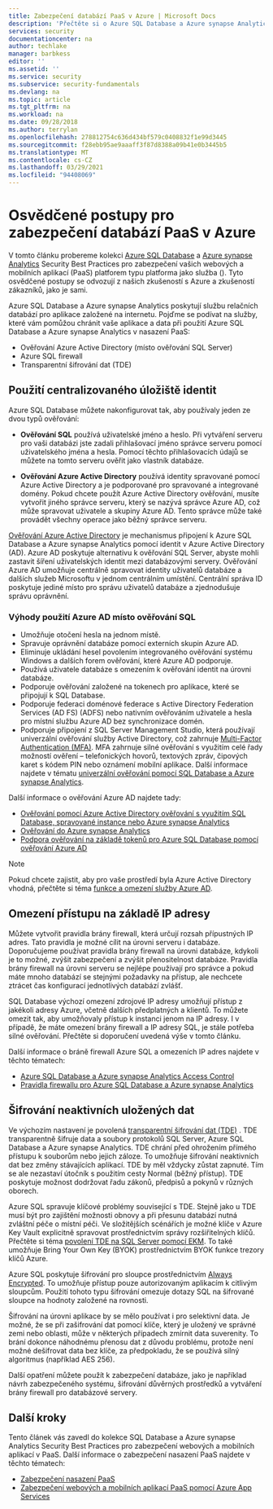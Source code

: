 ```yaml
---
title: Zabezpečení databází PaaS v Azure | Microsoft Docs
description: 'Přečtěte si o Azure SQL Database a Azure synapse Analytics Security – osvědčené postupy pro zabezpečení webových a mobilních aplikací v PaaS. '
services: security
documentationcenter: na
author: techlake
manager: barbkess
editor: ''
ms.assetid: ''
ms.service: security
ms.subservice: security-fundamentals
ms.devlang: na
ms.topic: article
ms.tgt_pltfrm: na
ms.workload: na
ms.date: 09/28/2018
ms.author: terrylan
ms.openlocfilehash: 278812754c636d434bf579c0408832f1e99d3445
ms.sourcegitcommit: f28ebb95ae9aaaff3f87d8388a09b41e0b3445b5
ms.translationtype: MT
ms.contentlocale: cs-CZ
ms.lasthandoff: 03/29/2021
ms.locfileid: "94408069"
---
```

# <a name="best-practices-for-securing-paas-databases-in-azure"></a>Osvědčené postupy pro zabezpečení databází PaaS v Azure

V tomto článku probereme kolekci [Azure SQL Database](../../azure-sql/database/sql-database-paas-overview.md) a [Azure synapse Analytics](../../synapse-analytics/sql-data-warehouse/sql-data-warehouse-overview-what-is.md) Security Best Practices pro zabezpečení vašich webových a mobilních aplikací (PaaS) platforem typu platforma jako služba (). Tyto osvědčené postupy se odvozují z našich zkušeností s Azure a zkušeností zákazníků, jako je sami.

Azure SQL Database a Azure synapse Analytics poskytují službu relačních databází pro aplikace založené na internetu. Pojďme se podívat na služby, které vám pomůžou chránit vaše aplikace a data při použití Azure SQL Database a Azure synapse Analytics v nasazení PaaS:

- Ověřování Azure Active Directory (místo ověřování SQL Server)
- Azure SQL firewall
- Transparentní šifrování dat (TDE)

## <a name="use-a-centralized-identity-repository"></a>Použití centralizovaného úložiště identit

Azure SQL Database můžete nakonfigurovat tak, aby používaly jeden ze dvou typů ověřování:

- **Ověřování SQL** používá uživatelské jméno a heslo. Při vytváření serveru pro vaši databázi jste zadali přihlašovací jméno správce serveru pomocí uživatelského jména a hesla. Pomocí těchto přihlašovacích údajů se můžete na tomto serveru ověřit jako vlastník databáze.

- **Ověřování Azure Active Directory** používá identity spravované pomocí Azure Active Directory a je podporované pro spravované a integrované domény. Pokud chcete použít Azure Active Directory ověřování, musíte vytvořit jiného správce serveru, který se nazývá správce Azure AD, což může spravovat uživatele a skupiny Azure AD. Tento správce může také provádět všechny operace jako běžný správce serveru.

[Ověřování Azure Active Directory](../../active-directory/develop/authentication-vs-authorization.md) je mechanismus připojení k Azure SQL Database a Azure synapse Analytics pomocí identit v Azure Active Directory (AD). Azure AD poskytuje alternativu k ověřování SQL Server, abyste mohli zastavit šíření uživatelských identit mezi databázovými servery. Ověřování Azure AD umožňuje centrálně spravovat identity uživatelů databáze a dalších služeb Microsoftu v jednom centrálním umístění. Centrální správa ID poskytuje jediné místo pro správu uživatelů databáze a zjednodušuje správu oprávnění.  

### <a name="benefits-of-using-azure-ad-instead-of-sql-authentication"></a>Výhody použití Azure AD místo ověřování SQL

- Umožňuje otočení hesla na jednom místě.
- Spravuje oprávnění databáze pomocí externích skupin Azure AD.
- Eliminuje ukládání hesel povolením integrovaného ověřování systému Windows a dalších forem ověřování, které Azure AD podporuje.
- Používá uživatele databáze s omezením k ověřování identit na úrovni databáze.
- Podporuje ověřování založené na tokenech pro aplikace, které se připojují k SQL Database.
- Podporuje federaci doménové federace s Active Directory Federation Services (AD FS) (ADFS) nebo nativním ověřováním uživatele a hesla pro místní službu Azure AD bez synchronizace domén.
- Podporuje připojení z SQL Server Management Studio, která používají univerzální ověřování služby Active Directory, což zahrnuje [Multi-Factor Authentication (MFA)](../../active-directory/authentication/concept-mfa-howitworks.md). MFA zahrnuje silné ověřování s využitím celé řady možností ověření – telefonických hovorů, textových zpráv, čipových karet s kódem PIN nebo oznámení mobilní aplikace. Další informace najdete v tématu [univerzální ověřování pomocí SQL Database a Azure synapse Analytics](../../azure-sql/database/authentication-mfa-ssms-overview.md).

Další informace o ověřování Azure AD najdete tady:

- [Ověřování pomocí Azure Active Directory ověřování s využitím SQL Database, spravované instance nebo Azure synapse Analytics](../../azure-sql/database/authentication-aad-overview.md)
- [Ověřování do Azure synapse Analytics](../../synapse-analytics/sql-data-warehouse/sql-data-warehouse-authentication.md)
- [Podpora ověřování na základě tokenů pro Azure SQL Database pomocí ověřování Azure AD](../../azure-sql/database/authentication-aad-overview.md)

> [!NOTE]
> Pokud chcete zajistit, aby pro vaše prostředí byla Azure Active Directory vhodná, přečtěte si téma [funkce a omezení služby Azure AD](../../azure-sql/database/authentication-aad-overview.md#azure-ad-features-and-limitations).

## <a name="restrict-access-based-on-ip-address"></a>Omezení přístupu na základě IP adresy

Můžete vytvořit pravidla brány firewall, která určují rozsah přípustných IP adres. Tato pravidla je možné cílit na úrovni serveru i databáze. Doporučujeme používat pravidla brány firewall na úrovni databáze, kdykoli je to možné, zvýšit zabezpečení a zvýšit přenositelnost databáze. Pravidla brány firewall na úrovni serveru se nejlépe používají pro správce a pokud máte mnoho databází se stejnými požadavky na přístup, ale nechcete ztrácet čas konfigurací jednotlivých databází zvlášť.

SQL Database výchozí omezení zdrojové IP adresy umožňují přístup z jakékoli adresy Azure, včetně dalších předplatných a klientů. To můžete omezit tak, aby umožňovaly přístup k instanci jenom na IP adresy. I v případě, že máte omezení brány firewall a IP adresy SQL, je stále potřeba silné ověřování. Přečtěte si doporučení uvedená výše v tomto článku.

Další informace o bráně firewall Azure SQL a omezeních IP adres najdete v těchto tématech:

- [Azure SQL Database a Azure synapse Analytics Access Control](../../azure-sql/database/logins-create-manage.md)
- [Pravidla firewallu pro Azure SQL Database a Azure synapse Analytics](../../azure-sql/database/firewall-configure.md)

## <a name="encrypt-data-at-rest"></a>Šifrování neaktivních uložených dat

Ve výchozím nastavení je povolená [transparentní šifrování dat (TDE)](/sql/relational-databases/security/encryption/transparent-data-encryption) . TDE transparentně šifruje data a soubory protokolů SQL Server, Azure SQL Database a Azure synapse Analytics. TDE chrání před ohrožením přímého přístupu k souborům nebo jejich záloze. To umožňuje šifrování neaktivních dat bez změny stávajících aplikací. TDE by měl vždycky zůstat zapnuté. Tím se ale nezastaví útočník s použitím cesty Normal (běžný přístup). TDE poskytuje možnost dodržovat řadu zákonů, předpisů a pokynů v různých oborech.

Azure SQL spravuje klíčové problémy související s TDE. Stejně jako u TDE musí být pro zajištění možnosti obnovy a při přesunu databází nutná zvláštní péče o místní péči. Ve složitějších scénářích je možné klíče v Azure Key Vault explicitně spravovat prostřednictvím správy rozšiřitelných klíčů. Přečtěte si téma [povolení TDE na SQL Server pomocí EKM](/sql/relational-databases/security/encryption/enable-tde-on-sql-server-using-ekm). To také umožňuje Bring Your Own Key (BYOK) prostřednictvím BYOK funkce trezory klíčů Azure.

Azure SQL poskytuje šifrování pro sloupce prostřednictvím [Always Encrypted](/sql/relational-databases/security/encryption/always-encrypted-database-engine). To umožňuje přístup pouze autorizovaným aplikacím k citlivým sloupcům. Použití tohoto typu šifrování omezuje dotazy SQL na šifrované sloupce na hodnoty založené na rovnosti.

Šifrování na úrovni aplikace by se mělo používat i pro selektivní data. Je možné, že se při zašifrování dat pomocí klíče, který je uložený ve správné zemi nebo oblasti, může v některých případech zmírnit data suverenity. To brání dokonce náhodnému přenosu dat z důvodu problému, protože není možné dešifrovat data bez klíče, za předpokladu, že se používá silný algoritmus (například AES 256).

Další opatření můžete použít k zabezpečení databáze, jako je například návrh zabezpečeného systému, šifrování důvěrných prostředků a vytváření brány firewall pro databázové servery.

## <a name="next-steps"></a>Další kroky

Tento článek vás zavedl do kolekce SQL Database a Azure synapse Analytics Security Best Practices pro zabezpečení webových a mobilních aplikací v PaaS. Další informace o zabezpečení nasazení PaaS najdete v těchto tématech:

- [Zabezpečení nasazení PaaS](paas-deployments.md)
- [Zabezpečení webových a mobilních aplikací PaaS pomocí Azure App Services](paas-applications-using-app-services.md)